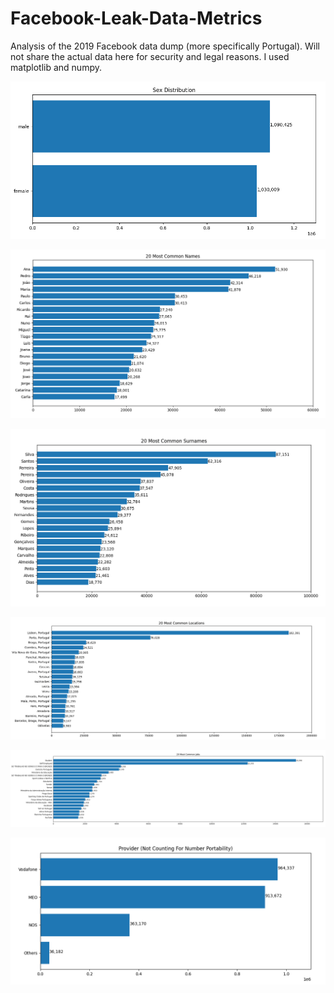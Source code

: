 # Facebook-Leak-Data-Metrics

Analysis of the 2019 Facebook data dump (more specifically Portugal). Will not share the actual data here for security and legal reasons.
I used matplotlib and numpy.

![Sex Metrics](sex.png)

![Sex Metrics](name.png)

![Sex Metrics](surname.png)

![Sex Metrics](location.png)

![Sex Metrics](job.png)

![Sex Metrics](phone.png)
